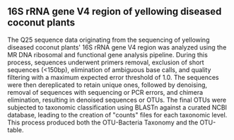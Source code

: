 ## 16S rRNA gene V4 region of yellowing diseased coconut plants

The Q25 sequence data originating from the sequencing of yellowing diseased coconut plants' 16S rRNA gene V4 region was analyzed using 
the MR DNA ribosomal and functional gene analysis pipeline. During this process, sequences underwent primers removal, exclusion of 
short sequences (<150bp), elimination of ambiguous base calls, and quality filtering with a maximum expected error threshold of 1.0. 
The sequences were then dereplicated to retain unique ones, followed by denoising, removal of sequences with sequencing or PCR errors, 
and chimera elimination, resulting in denoised sequences or OTUs. The final OTUs were subjected to taxonomic classification using BLASTn 
against a curated NCBI database, leading to the creation of "counts" files for each taxonomic level. 
This process produced both the OTU-Bacteria Taxonomy and the OTU-table.

